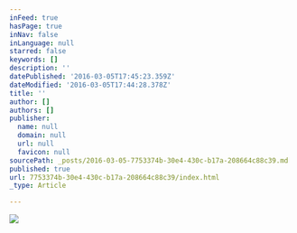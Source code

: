 ```yaml
---
inFeed: true
hasPage: true
inNav: false
inLanguage: null
starred: false
keywords: []
description: ''
datePublished: '2016-03-05T17:45:23.359Z'
dateModified: '2016-03-05T17:44:28.378Z'
title: ''
author: []
authors: []
publisher:
  name: null
  domain: null
  url: null
  favicon: null
sourcePath: _posts/2016-03-05-7753374b-30e4-430c-b17a-208664c88c39.md
published: true
url: 7753374b-30e4-430c-b17a-208664c88c39/index.html
_type: Article

---
```

![](https://the-grid-user-content.s3-us-west-2.amazonaws.com/7a3b23ba-ed61-44ab-9a97-576f2688f11c.jpg)